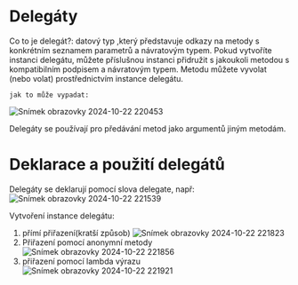 # Delegáty

Co to je delegát?: datový typ ,který představuje odkazy na metody s konkrétním seznamem parametrů a návratovým typem. Pokud vytvoříte instanci delegátu, můžete příslušnou instanci přidružit s jakoukoli metodou s 
    kompatibilním podpisem a návratovým typem. Metodu můžete vyvolat (nebo volat) prostřednictvím instance delegátu.

    jak to může vypadat:
    
 ![Snímek obrazovky 2024-10-22 220453](https://github.com/user-attachments/assets/ba96ac9c-c99c-4e1a-b2d1-d675747318cb)

Delegáty se používají pro předávání metod jako argumentů jiným metodám.

# Deklarace a použití delegátů

  Delegáty se deklarují pomocí slova delegate, např:
![Snímek obrazovky 2024-10-22 221539](https://github.com/user-attachments/assets/415cd5bb-cef0-4cf0-8081-8a3453162dcc)

Vytvoření instance delegátu:
1) přímí přiřazení(kratší způsob)       ![Snímek obrazovky 2024-10-22 221823](https://github.com/user-attachments/assets/e99af27c-fe90-41d0-9b98-27e75c94d6d9)
2) Přiřazení pomocí anonymní metody ![Snímek obrazovky 2024-10-22 221856](https://github.com/user-attachments/assets/144d66fa-1b9c-498f-ae69-fda29130f6ae)
3) přiřazení pomocí lambda výrazu ![Snímek obrazovky 2024-10-22 221921](https://github.com/user-attachments/assets/82a3c1c2-928e-4245-8c5a-773e437fcdc5)





